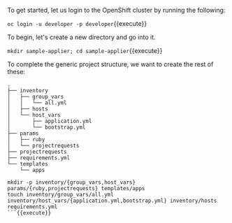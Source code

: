 To get started, let us login to the OpenShift cluster by running the following:

``oc login -u developer -p developer``{{execute}}

To begin, let's create a new directory and go into it.

``mkdir sample-applier; cd sample-applier``{{execute}}

To complete the generic project structure, we want to create the rest of these:

```
.
├── inventory
│   ├── group_vars
│   │   └── all.yml
│   ├── hosts
│   └── host_vars
│       ├── application.yml
│       └── bootstrap.yml
├── params
│   ├── ruby
│   └── projectrequests
├── projectrequests
├── requirements.yml
└── templates
    └── apps
```

```
mkdir -p inventory/{group_vars,host_vars} params/{ruby,projectrequests} templates/apps 
touch inventory/group_vars/all.yml inventory/host_vars/{application.yml,bootstrap.yml} inventory/hosts requirements.yml
```{{execute}}